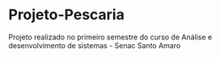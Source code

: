 # Projeto-Pescaria
Projeto realizado no primeiro semestre do curso de Análise e desenvolvimento de sistemas - Senac Santo Amaro
